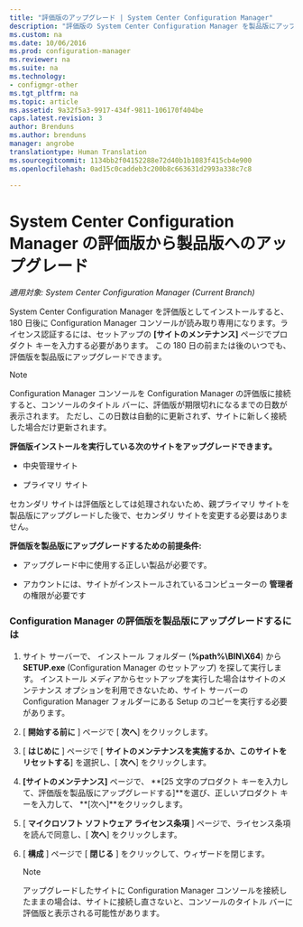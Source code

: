```yaml
---
title: "評価版のアップグレード | System Center Configuration Manager"
description: "評価版の System Center Configuration Manager を製品版にアップグレードする方法について説明します。"
ms.custom: na
ms.date: 10/06/2016
ms.prod: configuration-manager
ms.reviewer: na
ms.suite: na
ms.technology:
- configmgr-other
ms.tgt_pltfrm: na
ms.topic: article
ms.assetid: 9a32f5a3-9917-434f-9811-106170f404be
caps.latest.revision: 3
author: Brenduns
ms.author: brenduns
manager: angrobe
translationtype: Human Translation
ms.sourcegitcommit: 1134bb2f04152288e72d40b1b1083f415cb4e900
ms.openlocfilehash: 0ad15c0caddeb3c200b8c663631d2993a338c7c8

---
```

# <a name="upgrade-an-evaluation-install-of-system-center-configuration-manager-to-a-full-install"></a>System Center Configuration Manager の評価版から製品版へのアップグレード

*適用対象: System Center Configuration Manager (Current Branch)*



 System Center Configuration Manager を評価版としてインストールすると、180 日後に Configuration Manager コンソールが読み取り専用になります。ライセンス認証するには、セットアップの **[サイトのメンテナンス]** ページでプロダクト キーを入力する必要があります。 この 180 日の前または後のいつでも、評価版を製品版にアップグレードできます。  

> [!NOTE]  
>  Configuration Manager コンソールを Configuration Manager の評価版に接続すると、コンソールのタイトル バーに、評価版が期限切れになるまでの日数が表示されます。 ただし、この日数は自動的に更新されず、サイトに新しく接続した場合だけ更新されます。  

 **評価版インストールを実行している次のサイトをアップグレードできます。**  

-   中央管理サイト  

-   プライマリ サイト  

セカンダリ サイトは評価版としては処理されないため、親プライマリ サイトを製品版にアップグレードした後で、セカンダリ サイトを変更する必要はありません。  

**評価版を製品版にアップグレードするための前提条件:**  

-   アップグレード中に使用する正しい製品が必要です。  

-   アカウントには、サイトがインストールされているコンピューターの **管理者** の権限が必要です  

### <a name="to-upgrade-an-evaluation-edition-of-configuration-manager-to-a-licensed-edition"></a>Configuration Manager の評価版を製品版にアップグレードするには  

1.  サイト サーバーで、 インストール フォルダー (**%path%\BIN\X64**) から **SETUP.exe** (Configuration Manager のセットアップ) を探して実行します。  インストール メディアからセットアップを実行した場合はサイトのメンテナンス オプションを利用できないため、サイト サーバーの Configuration Manager フォルダーにある Setup のコピーを実行する必要があります。  

2.  [ **開始する前に** ] ページで [ **次へ**] をクリックします。  

3.  [ **はじめに** ] ページで [ **サイトのメンテナンスを実施するか、このサイトをリセットする**] を選択し、[ **次へ**] をクリックします。  

4.  **[サイトのメンテナンス]** ページで、 **[25 文字のプロダクト キーを入力して、評価版を製品版にアップグレードする]**を選び、正しいプロダクト キーを入力して、 **[次へ]**をクリックします。  

5.  [ **マイクロソフト ソフトウェア ライセンス条項** ] ページで、ライセンス条項を読んで同意し、[ **次へ**] をクリックします。  

6.  [ **構成** ] ページで [ **閉じる** ] をクリックして、ウィザードを閉じます。  

    > [!NOTE]  
    >  アップグレードしたサイトに Configuration Manager コンソールを接続したままの場合は、サイトに接続し直さないと、コンソールのタイトル バーに評価版と表示される可能性があります。  



<!--HONumber=Nov16_HO1-->


